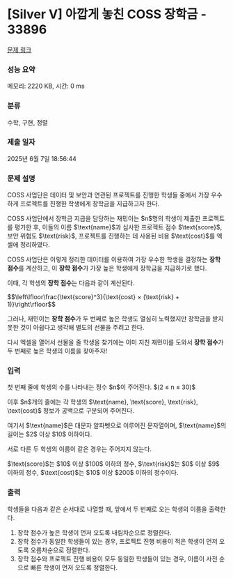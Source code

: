 # [Silver V] 아깝게 놓친 COSS 장학금 - 33896 

[문제 링크](https://www.acmicpc.net/problem/33896) 

### 성능 요약

메모리: 2220 KB, 시간: 0 ms

### 분류

수학, 구현, 정렬

### 제출 일자

2025년 6월 7일 18:56:44

### 문제 설명

<p>COSS 사업단은 데이터 및 보안과 연관된 프로젝트를 진행한 학생들 중에서 가장 우수하게 프로젝트를 진행한 학생에게 장학금을 지급하고자 한다.</p>

<p>COSS 사업단에서 장학금 지급을 담당하는 재민이는 $n$명의 학생이 제출한 프로젝트를 평가한 후, 이들의 이름 $\text{name}$과 심사한 프로젝트 점수 $\text{score}$, 보안 위험도 $\text{risk}$, 프로젝트를 진행하는 데 사용된 비용 $\text{cost}$를 엑셀에 정리하였다.</p>

<p>COSS 사업단은 이렇게 정리한 데이터를 이용하여 가장 우수한 학생을 결정하는 <strong>장학 점수</strong>를 계산하고, 이 <strong>장학 점수</strong>가 가장 높은 학생에게 장학금을 지급하기로 했다.</p>

<p>이때, 각 학생의 <strong>장학 점수</strong>는 다음과 같이 계산된다.</p>

<p>$$\left\lfloor\frac{\text{score}^3}{\text{cost} × (\text{risk} + 1)}\right\rfloor$$</p>

<p>그러나, 재민이는 <strong>장학 점수</strong>가 두 번째로 높은 학생도 열심히 노력했지만 장학금을 받지 못한 것이 아쉽다고 생각해 별도의 선물을 주려고 한다.</p>

<p>다시 엑셀을 열어서 선물을 줄 학생을 찾기에는 이미 지친 재민이를 도와서 <strong>장학 점수</strong>가 두 번째로 높은 학생의 이름을 찾아주자!</p>

### 입력 

 <p>첫 번째 줄에 학생의 수를 나타내는 정수 $n$이 주어진다. $(2 ≤ n ≤ 30)$</p>

<p>이후 $n$개의 줄에는 각 학생의 $\text{name}, \text{score}, \text{risk}, \text{cost}$ 정보가 공백으로 구분되어 주어진다.</p>

<p>여기서 $\text{name}$은 대문자 알파벳으로 이루어진 문자열이며, $\text{name}$의 길이는 $2$ 이상 $10$ 이하이다.</p>

<p>서로 다른 두 학생의 이름이 같은 경우는 주어지지 않는다.</p>

<p>$\text{score}$는 $10$ 이상 $100$ 이하의 정수, $\text{risk}$는 $0$ 이상 $9$ 이하의 정수, $\text{cost}$는 $10$ 이상 $200$ 이하의 정수이다.</p>

### 출력 

 <p>학생들을 다음과 같은 순서대로 나열할 때, 앞에서 두 번째로 오는 학생의 이름을 출력한다.</p>

<ol>
	<li>장학 점수가 높은 학생이 먼저 오도록 내림차순으로 정렬한다.</li>
	<li>장학 점수가 동일한 학생들이 있는 경우, 프로젝트 진행 비용이 적은 학생이 먼저 오도록 오름차순으로 정렬한다.</li>
	<li>장학 점수와 프로젝트 진행 비용이 모두 동일한 학생들이 있는 경우, 이름이 사전 순으로 빠른 학생이 먼저 오도록 정렬한다.</li>
</ol>

